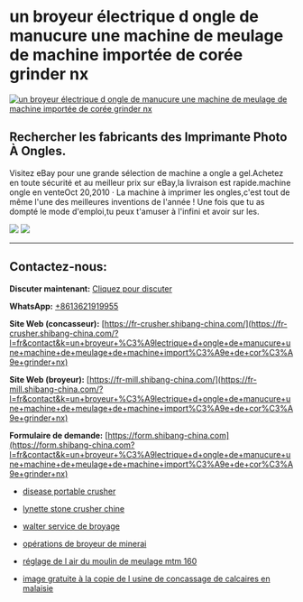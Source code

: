 # un broyeur électrique d ongle de manucure une machine de meulage de machine importée de corée grinder nx

<a href="https://swt.shibang-china.com/?l=fr&img&k=un+broyeur+%C3%A9lectrique+d+ongle+de+manucure+une+machine+de+meulage+de+machine+import%C3%A9e+de+cor%C3%A9e+grinder+nx" target="_blank">![un broyeur électrique d ongle de manucure une machine de meulage de machine importée de corée grinder nx](http://static.shibang-china.com/all-800x300/127.jpg)</a>

## Rechercher les fabricants des Imprimante Photo À Ongles.
Visitez eBay pour une grande sélection de machine a ongle a gel.Achetez en toute sécurité et au meilleur prix sur eBay,la livraison est rapide.machine ongle en venteOct 20,2010 · La machine à imprimer les ongles,c'est tout de même l'une des meilleures inventions de l'année ! Une fois que tu as dompté le mode d'emploi,tu peux t'amuser à l'infini et avoir sur les.


<a href="https://whatsapp.shibangsoft.com/WhatsApp.php" target="_blank" title="WhatsApp">![](http://static.shibang-china.com/icon/whatsapp.png)</a> <a href="https://swt.shibang-china.com/?l=fr&icon&k=un+broyeur+%C3%A9lectrique+d+ongle+de+manucure+une+machine+de+meulage+de+machine+import%C3%A9e+de+cor%C3%A9e+grinder+nx" target="_blank">![](http://static.shibang-china.com/icon/chat-fr.png)</a>

---
## Contactez-nous:

**Discuter maintenant:** [Cliquez pour discuter](https://swt.shibang-china.com?l=fr&contact&k=un+broyeur+%C3%A9lectrique+d+ongle+de+manucure+une+machine+de+meulage+de+machine+import%C3%A9e+de+cor%C3%A9e+grinder+nx)

**WhatsApp:**  [+8613621919955](https://whatsapp.shibangsoft.com/WhatsApp.php)

**Site Web (concasseur):** [https://fr-crusher.shibang-china.com/](https://fr-crusher.shibang-china.com/?l=fr&contact&k=un+broyeur+%C3%A9lectrique+d+ongle+de+manucure+une+machine+de+meulage+de+machine+import%C3%A9e+de+cor%C3%A9e+grinder+nx)

**Site Web (broyeur):** [https://fr-mill.shibang-china.com/](https://fr-mill.shibang-china.com/?l=fr&contact&k=un+broyeur+%C3%A9lectrique+d+ongle+de+manucure+une+machine+de+meulage+de+machine+import%C3%A9e+de+cor%C3%A9e+grinder+nx)

**Formulaire de demande:** [https://form.shibang-china.com](https://form.shibang-china.com?l=fr&contact&k=un+broyeur+%C3%A9lectrique+d+ongle+de+manucure+une+machine+de+meulage+de+machine+import%C3%A9e+de+cor%C3%A9e+grinder+nx)

* [disease portable crusher](../7/disease%20portable%20crusher.md)

* [lynette stone crusher chine](../7/lynette%20stone%20crusher%20chine.md)

* [walter service de broyage](../7/walter%20service%20de%20broyage.md)

* [opérations de broyeur de minerai](../5/op%C3%A9rations%20de%20broyeur%20de%20minerai.md)

* [réglage de l air du moulin de meulage mtm 160](../10/r%C3%A9glage%20de%20l%20air%20du%20moulin%20de%20meulage%20mtm%20160.md)

* [image gratuite à la copie de l usine de concassage de calcaires en malaisie](../8/image%20gratuite%20%C3%A0%20la%20copie%20de%20l%20usine%20de%20concassage%20de%20calcaires%20en%20malaisie.md)